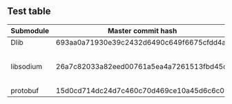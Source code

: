 ## Test table

| Submodule     | Master commit hash                       | Comments                             |
| ------------- | ---------------------------------------- | ------------------------------------ |
| Dlib          | 693aa0a71930e39c2432d6490c649f6675cfdd4a |                                      |
| libsodium     | 26a7c82033a82eed00761a5ea4a7261513fbd45c | Because latest commit has issues     |
| protobuf      | 15d0cd714dc24d7c460c70d469ce10a45d6c6c02 |                                      |

